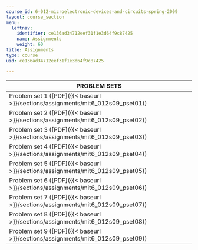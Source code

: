 ```yaml
---
course_id: 6-012-microelectronic-devices-and-circuits-spring-2009
layout: course_section
menu:
  leftnav:
    identifier: ce136ad34712eef31f1e3d64f9c87425
    name: Assignments
    weight: 60
title: Assignments
type: course
uid: ce136ad34712eef31f1e3d64f9c87425

---
```


| PROBLEM SETS |
| --- |
| Problem set 1 ([PDF]({{< baseurl >}}/sections/assignments/mit6_012s09_pset01)) |
| Problem set 2 ([PDF]({{< baseurl >}}/sections/assignments/mit6_012s09_pset02)) |
| Problem set 3 ([PDF]({{< baseurl >}}/sections/assignments/mit6_012s09_pset03)) |
| Problem set 4 ([PDF]({{< baseurl >}}/sections/assignments/mit6_012s09_pset04)) |
| Problem set 5 ([PDF]({{< baseurl >}}/sections/assignments/mit6_012s09_pset05)) |
| Problem set 6 ([PDF]({{< baseurl >}}/sections/assignments/mit6_012s09_pset06)) |
| Problem set 7 ([PDF]({{< baseurl >}}/sections/assignments/mit6_012s09_pset07)) |
| Problem set 8 ([PDF]({{< baseurl >}}/sections/assignments/mit6_012s09_pset08)) |
| Problem set 9 ([PDF]({{< baseurl >}}/sections/assignments/mit6_012s09_pset09))